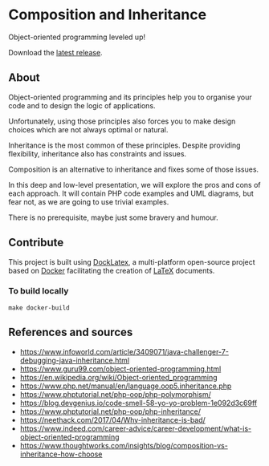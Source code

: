 # Composition and Inheritance

Object-oriented programming leveled up!

Download the [latest release][4].

## About

Object-oriented programming and its principles help you to organise your code and to design the logic of applications.

Unfortunately, using those principles also forces you to make design choices which are not always optimal or natural.

Inheritance is the most common of these principles. Despite providing flexibility, inheritance also has constraints and issues.

Composition is an alternative to inheritance and fixes some of those issues.

In this deep and low-level presentation, we will explore the pros and cons of each approach.
It will contain PHP code examples and UML diagrams, but fear not, as we are going to use trivial examples.

There is no prerequisite, maybe just some bravery and humour.

## Contribute

This project is built using [DockLatex][1], a multi-platform open-source project based on [Docker][3] facilitating the creation of [LaTeX][2] documents.

### To build locally

```shell
make docker-build
```

## References and sources

- https://www.infoworld.com/article/3409071/java-challenger-7-debugging-java-inheritance.html
- https://www.guru99.com/object-oriented-programming.html
- https://en.wikipedia.org/wiki/Object-oriented_programming
- https://www.php.net/manual/en/language.oop5.inheritance.php
- https://www.phptutorial.net/php-oop/php-polymorphism/
- https://blog.devgenius.io/code-smell-58-yo-yo-problem-1e092d3c69ff
- https://www.phptutorial.net/php-oop/php-inheritance/
- https://neethack.com/2017/04/Why-inheritance-is-bad/
- https://www.indeed.com/career-advice/career-development/what-is-object-oriented-programming
- https://www.thoughtworks.com/insights/blog/composition-vs-inheritance-how-choose

[1]: https://github.com/loophp/DockLatex/
[2]: https://www.latex-project.org/
[3]: https://www.docker.com/
[4]: https://github.com/ecphp/session--composition-and-inheritance/releases/latest
